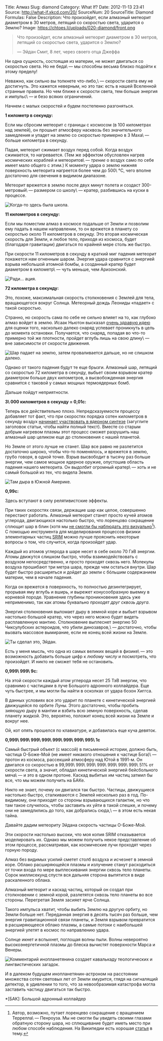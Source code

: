 Title: Алмаз
Slug: diamond
Category: What If?
Date: 2012-11-13 23:41
Source: http://what-if.xkcd.com/20/
SourceNum: 20
SourceTitle: Diamond
Formulas: False
Description: Что произойдет, если алмазный метеорит диаметром в 30 метров, летящий со скоростью света, ударится о Землю?
Image: https://chtoes.li/uploads/020-diamond/front.png

> Что произойдет, если алмазный метеорит диаметром в 30 метров, летящий со скоростью света, ударится о Землю?
>
> — Эйдан Смит, 8 лет, через своего отца Джеффа

Ни одна сущность, состоящая из материи, не может двигаться со скоростью света. Но не беда\ — мы способны весьма близко подойти к этому пределу!

Неважно, как сильно вы толкнете что-либо,\ — скорости света ему не достигнуть. Это кажется неверным, но это так: есть в нашей Вселенной странные правила. Но чем ближе к скорости света, тем больше энергия и импульс\ — и безо всяких ограничений.

Начнем с малых скоростей и будем постепенно разгоняться.

**1 километр в секунду:**

Если мы сбросим метеорит с границы с космосом (в 100 километрах над землей), он прошьет атмосферу насквозь без значительного замедления и упадет на землю со скоростью примерно в 3 Маха\ — больше километра в секунду.

Падая, метеорит сжимает воздух перед собой. Когда воздух сжимается, то нагревается. (Тем же эффектом обусловлен нагрев космических кораблей и метеоритов\ — _трение_ о воздух само по себе имеет мало общего с этим.) К моменту удара о землю нижняя поверхность метеорита нагреется более чем до 500\ °C, чего вполне достаточно для свечения в видимом диапазоне.

Метеорит врежется в землю после двух минут полета и создаст 300-метровый\ — размером со школу\ — кратер, разбившись на куски в процессе.

![](/uploads/020-diamond/diamond_1.png "Когда-то здесь была школа.")

**11 километров в секунду:**

Если мы поместим алмаз в космосе подальше от Земли и позволим ему падать в нашем направлении, то он врежется в планету со скоростью около 11 километров в секунду. Это вторая космическая скорость для Земли, и любое тело, приходя из космоса, будет (благодаря гравитации) двигаться по крайней мере столь же быстро.

При скорости 11 километров в секунду в краткий миг падения метеорит покажется нам огненным шаром. Энергия удара сравнится с энергией взрыва небольшой атомной бомбы, а созданный кратер будет диаметром в километр\ — чуть меньше, чем Аризонский.

![](/uploads/020-diamond/diamond_11.png "Ради… ация.")

**72 километра в секунду:**

Это, похоже, максимальная скорость столкновения с Землей для тела, вращающегося вокруг Солнца. Метеорный дождь Леониды «падает» с такой скоростью.

Странно, но скорость сама по себе не сильно влияет на то, как глубоко алмаз войдет в землю. Исаак Ньютон высказал [очень здравую идею][1] для оценки того, насколько далеко снаряд успевает проникнуть в цель до момента остановки. Получается, что снаряд, попадая во что-то примерно той же плотности, пройдет вглубь лишь на свою длину\ — вне зависимости от скорости движения.

![](/uploads/020-diamond/diamond_momentum.png "Шар падает на землю, затем проваливается дальше, но не слишком далеко.")

Однако от такого падения будут те еще брызги. Алмазный шар, летящий со скоростью 72 километра в секунду, выбьет своим взрывом кратер диаметром больше двух километров, а высвобожденная энергия сравнится с таковой у самых мощных термоядерных бомб.

Дальше пойдут неприятности.

**3\ 000 километров в секунду = 0,01c:**

Теперь все действительно плохо. Непредсказуемости процессу добавляет тот факт, что при скоростях порядка сотен километров в секунду воздух [начинает участвовать в ядерном синтезе][2] (загуглите заголовок статьи, чтобы найти полный текст). Вместе со старым добрым нагревом плазмы этот процесс сможет разрушить наш алмазный шар целиком еще до столкновения с нашей планетой.

Но Земле от этого лучше не станет. Шар все равно не разлетится достаточно широко, чтобы что-то поменялось, и врежется в землю, грубо говоря, в одной точке. Взрыв высвободит в тысячу раз больше энергии, чем самое мощное ядерное оружие, опустошив область падения нашего метеорита. Он выдолбит огромный кратер\ — хоть и не самый большой из тех, что видела Земля.

![](/uploads/020-diamond/diamond_3000.png "Там дыра в Южной Америке.")

**0,99c:**

Здесь вступают в силу релятивистские эффекты.

При таких скоростях связи, держащие шар как целое, совершенно перестают работать. Алмазный метеорит станет просто кучей атомов углерода, двигающихся настолько быстро, что лоренцово сокращение сплющит шар в блин (хотя мы [не смогли бы наблюдать это визуально][3][^a]). С помощью инструмента для моделирования процессов физики элементарных частиц [SRIM][4] можно лучше прояснить некоторые вопросы о том, что случится, когда произойдет удар.

[^a]: Автор, возможно, путает лоренцево сокращение с вращением Террелла\ — Пенроуза. Мы не смогли бы увидеть своими глазами обратную сторону шара, но сплющивание будет иметь место при любом способе наблюдения. На Википедии есть хорошая [статья][a] в тему.

Каждый из атомов углерода в шаре несет в себе около 70 ГэВ энергии. Атомы движутся слишком быстро, чтобы взаимодействовать с воздухом непосредственно, и просто проходят сквозь него. Молекулы воздуха прошибают три метра шара, прежде чем остаться внутри. Шар будет быстро расширяться и дойдет до земли с бóльшим содержанием материи, чем в начале падения.

Когда он врежется в поверхность, то полностью дезинтегрирует, прорывая яму вглубь и вширь, и вырежет конусообразную выемку в корневой породе. Уравнение глубины проникновения здесь уже неприменимо, так как атомы буквально *проходят друг сквозь друга*.

Энергия столкновения выломает дыру в земной коре и выбьет взрывом настолько большой кратер, что через него можно будет видеть расплавленную мантию. Столкновение выплеснет энергию 50 Чиксулубских астероидов, что убили динозавров,\ — достаточно, чтобы вызвать массовое вымирание, если не конец всей жизни на Земле.

![](/uploads/020-diamond/diamond_99.png "Ты сделал это, Эйдан.")

Есть у меня мысль, что одна из самых великих вещей в физике\ — это возможность добавить больше цифр к *любому числу* и посмотреть, что произойдет. И никто не сможет тебя не остановить.

**0,999\ 999\ 9c:**

На этой скорости каждый атом углерода несет 25 ТэВ энергии, что сравнимо с частицами в луче Большого адронного коллайдера. Еще чуть быстрее, и мы могли бы найти в осколках от удара бозон Хиггса.

В данных условиях все это ударит по планете с кинетической энергией движущейся по орбите Луны. Этого достаточно, чтобы пробить зияющую дыру в мантии и взбить всю земную поверхность, сделав планету жидкой. Это, вероятно, положит конец всей жизни на Земле и вокруг нее.

Ой, кот опять прошелся по клавиатуре, и добавилась еще куча девяток.

**0,999\ 999\ 999\ 999\ 999\ 999\ 999\ 995\ 1c**

Самый быстрый объект (с массой) в письменной истории, должно быть, частица О-Боже-Мой (не имеет никакого отношения к частице Бога)\ — протон из космоса, рассекший атмосферу над Ютой в 1991-м. Он двигался со скоростью в 99,999\ 999\ 999\ 999\ 999\ 999\ 999\ 51% от скорости света, а значит, обладал кинетической энергией бейсбольного мяча\ — и это в одном протоне. Каскад выбитых им частиц затмил бы все, что мы можем получить на БАКе.

Никто не знает, почему он двигался так быстро. Частицы, движущиеся настолько быстро, сталкиваются с Землей несколько раз в год. По-видимому, они приходят со стороны взрывающихся галактик, но что там такое случилось, чтобы заставить их уйти в такой спешке, и почему они не замедлились до того, как добрались сюда,\ — в этом есть некая тайна.

Давайте дадим метеориту Эйдана скорость частицы О-Боже-Мой.

Эти скорости настолько высоки, что моя копия SRIM отказывается моделировать их. Однако мы можем получить некое представление об этом процессе, рассматривая, как космические лучи проходят через горную породу.

Алмаз без видимых усилий сметет столб воздуха и исчезнет в земной коре. Облако расширяющейся плазмы и излучение станут расходиться от точки входа по мере выплескивания энергии сквозь тело планеты. Сорок миллисекунд спустя вся дальняя сторона выпятится в виде раскаленного облака.

Алмазный метеорит и каскад частиц, который он создал при столкновении с земной корой, разлетятся сквозь тело планеты во все стороны. Перегретая Земля засияет ярче Солнца.

Такого импульса хватит, чтобы выбить Землю на другую орбиту, но Земли больше нет. Переданная энергия в десять тысяч раз больше, чем энергия гравитационной связи планеты, и Земля взрывом превратится в расширяющееся облако плазмы, а самые потоки с наибольшей энергией улетят в космос по направлению удара.

Солнце икнет и вспыхнет, поглощая волны пыли. Волны невероятно высокоэнергетичной плазмы до блеска вычистят поверхности Марса и Венеры.

![](/uploads/020-diamond/diamond_alien.png "Комментарий инопланетянина создает кавалькаду теологических и лингвистических загадок.")

И в далеком будущем инопланетянин-астроном на расстоянии множества сотен световых лет от Земли хмурится, глядя на сигналящий детектор, в удивлении то того, что за невообразимая катастрофа могла заставить частицу двигаться так быстро.

*[БАК]: Большой адронный коллайдер

[1]: https://en.wikipedia.org/wiki/Impact_depth

[2]: http://www.sciencedirect.com/science/article/pii/0032063389900305

[3]: https://www.math.ubc.ca/~cass/courses/m309-01a/cook/terrell1.html

[a]: https://ru.wikipedia.org/wiki/Форма_релятивистских_объектов

[4]: http://www.srim.org/
